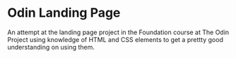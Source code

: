 # Odin Landing Page

An attempt at the landing page project in the Foundation course at The Odin Project using knowledge of HTML and CSS elements to get a prettty good understanding on using them.
